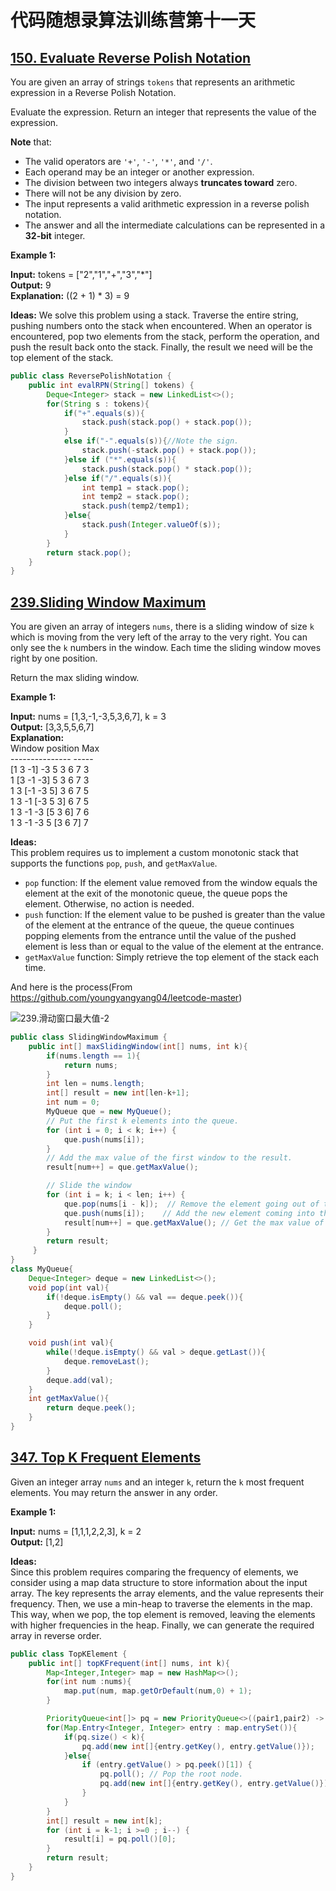 # 代码随想录算法训练营第十一天

## [150. Evaluate Reverse Polish Notation](https://leetcode.com/problems/evaluate-reverse-polish-notation/description/)

You are given an array of strings `tokens` that represents an arithmetic expression in a Reverse Polish Notation.

Evaluate the expression. Return an integer that represents the value of the expression.

**Note** that:

* The valid operators are `'+'`, `'-'`, `'*'`, and `'/'`.
* Each operand may be an integer or another expression.
* The division between two integers always **truncates toward** zero.
* There will not be any division by zero.
* The input represents a valid arithmetic expression in a reverse polish notation.
* The answer and all the intermediate calculations can be represented in a **32-bit** integer.
 

**Example 1:**

**Input:** tokens = ["2","1","+","3","*"]<br>
**Output:** 9<br>
**Explanation:** ((2 + 1) * 3) = 9

**Ideas:** We solve this problem using a stack. Traverse the entire string, pushing numbers onto the stack when encountered. When an operator is encountered, pop two elements from the stack, perform the operation, and push the result back onto the stack. Finally, the result we need will be the top element of the stack.

```Java
public class ReversePolishNotation {
    public int evalRPN(String[] tokens) {
        Deque<Integer> stack = new LinkedList<>();
        for(String s : tokens){
            if("+".equals(s)){
                stack.push(stack.pop() + stack.pop());
            }
            else if("-".equals(s)){//Note the sign.
                stack.push(-stack.pop() + stack.pop());
            }else if ("*".equals(s)){
                stack.push(stack.pop() * stack.pop());
            }else if("/".equals(s)){
                int temp1 = stack.pop();
                int temp2 = stack.pop();
                stack.push(temp2/temp1);
            }else{
                stack.push(Integer.valueOf(s));
            }
        }
        return stack.pop();
    }
}
```

## [239.Sliding Window Maximum](https://leetcode.com/problems/sliding-window-maximum/description/)

You are given an array of integers `nums`, there is a sliding window of size `k` which is moving from the very left of the array to the very right. You can only see the `k` numbers in the window. Each time the sliding window moves right by one position.

Return the max sliding window.

 

**Example 1:**

**Input:** nums = [1,3,-1,-3,5,3,6,7], k = 3<br>
**Output:** [3,3,5,5,6,7]<br>
**Explanation:** <br> 
Window position                Max<br>
---------------               -----<br>
[1  3  -1] -3  5  3  6  7       3<br>
 1 [3  -1  -3] 5  3  6  7       3<br>
 1  3 [-1  -3  5] 3  6  7       5<br>
 1  3  -1 [-3  5  3] 6  7       5<br>
 1  3  -1  -3 [5  3  6] 7       6<br>
 1  3  -1  -3  5 [3  6  7]      7<br>

 **Ideas:**<br>
 This problem requires us to implement a custom monotonic stack that supports the functions `pop`, `push`, and `getMaxValue`.

* `pop` function: If the element value removed from the window equals the element at the exit of the monotonic queue, the queue pops the element. Otherwise, no action is needed.
* `push` function: If the element value to be pushed is greater than the value of the element at the entrance of the queue, the queue continues popping elements from the entrance until the value of the pushed element is less than or equal to the value of the element at the entrance.
* `getMaxValue` function: Simply retrieve the top element of the stack each time.

And here is the process(From https://github.com/youngyangyang04/leetcode-master)

![239.滑动窗口最大值-2](https://code-thinking.cdn.bcebos.com/gifs/239.滑动窗口最大值-2.gif)

```Java
public class SlidingWindowMaximum {
    public int[] maxSlidingWindow(int[] nums, int k){
        if(nums.length == 1){
            return nums;
        }
        int len = nums.length;
        int[] result = new int[len-k+1];
        int num = 0;
        MyQueue que = new MyQueue();
        // Put the first k elements into the queue.
        for (int i = 0; i < k; i++) {
            que.push(nums[i]);
        }
        // Add the max value of the first window to the result.
        result[num++] = que.getMaxValue();

        // Slide the window
        for (int i = k; i < len; i++) {
            que.pop(nums[i - k]);  // Remove the element going out of the window
            que.push(nums[i]);    // Add the new element coming into the window
            result[num++] = que.getMaxValue(); // Get the max value of the current window
        }
        return result;
     }
}
class MyQueue{
    Deque<Integer> deque = new LinkedList<>();
    void pop(int val){
        if(!deque.isEmpty() && val == deque.peek()){
            deque.poll();
        }
    }

    void push(int val){
        while(!deque.isEmpty() && val > deque.getLast()){
            deque.removeLast();
        }
        deque.add(val);
    }
    int getMaxValue(){
        return deque.peek();
    }
}
```

## [347. Top K Frequent Elements](https://leetcode.com/problems/top-k-frequent-elements/description/)

Given an integer array `nums` and an integer `k`, return the `k` most frequent elements. You may return the answer in any order.

**Example 1:**

**Input:** nums = [1,1,1,2,2,3], k = 2<br>
**Output:** [1,2]

**Ideas:** <br>
Since this problem requires comparing the frequency of elements, we consider using a map data structure to store information about the input array. The key represents the array elements, and the value represents their frequency. Then, we use a min-heap to traverse the elements in the map. This way, when we pop, the top element is removed, leaving the elements with higher frequencies in the heap. Finally, we can generate the required array in reverse order.

```Java
public class TopKElement {
    public int[] topKFrequent(int[] nums, int k){
        Map<Integer,Integer> map = new HashMap<>();
        for(int num :nums){
            map.put(num, map.getOrDefault(num,0) + 1);
        }

        PriorityQueue<int[]> pq = new PriorityQueue<>((pair1,pair2) -> pair1[1] -pair2[1]);
        for(Map.Entry<Integer, Integer> entry : map.entrySet()){
            if(pq.size() < k){
                pq.add(new int[]{entry.getKey(), entry.getValue()});
            }else{
                if (entry.getValue() > pq.peek()[1]) {
                    pq.poll(); // Pop the root node.
                    pq.add(new int[]{entry.getKey(), entry.getValue()});
                }
            }
        }
        int[] result = new int[k];
        for (int i = k-1; i >=0 ; i--) {
            result[i] = pq.poll()[0];
        }
        return result;
    }
}
```






























